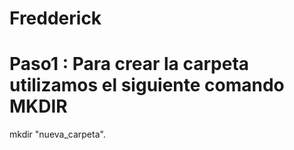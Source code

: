 # Fredderick 

# Paso1 : Para crear la carpeta utilizamos el siguiente comando MKDIR 
 mkdir "nueva_carpeta".

